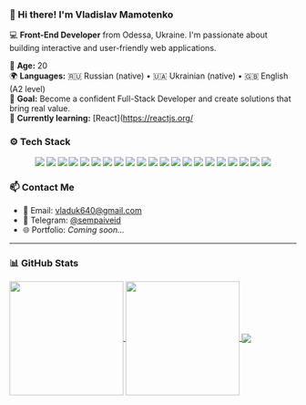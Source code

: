 
### 👋 Hi there! I'm **Vladislav Mamotenko**

💻 **Front-End Developer** from Odessa, Ukraine. I'm passionate about building interactive and user-friendly web applications.

🧠 **Age:** 20  
🌍 **Languages:** 🇷🇺 Russian (native) • 🇺🇦 Ukrainian (native) • 🇬🇧 English (A2 level)  
🚀 **Goal:** Become a confident Full-Stack Developer and create solutions that bring real value.  
📘 **Currently learning:** [React](https://reactjs.org/


### ⚙️ Tech Stack

<div align="center">

<!-- 🧩 Frontend -->
<img src="https://img.shields.io/badge/HTML5-E34F26?style=flat&logo=html5&logoColor=white" />
<img src="https://img.shields.io/badge/CSS3-1572B6?style=flat&logo=css3&logoColor=white" />
<img src="https://img.shields.io/badge/JavaScript-F7DF1E?style=flat&logo=javascript&logoColor=black" />
<img src="https://img.shields.io/badge/TypeScript-3178C6?style=flat&logo=typescript&logoColor=white" />
<img src="https://img.shields.io/badge/SCSS-CC6699?style=flat&logo=sass&logoColor=white" />
<img src="https://img.shields.io/badge/SASS-CC6699?style=flat&logo=sass&logoColor=white" />

<!-- ⚛️ Frameworks / Libraries -->
<img src="https://img.shields.io/badge/React-61DAFB?style=flat&logo=react&logoColor=black" />
<img src="https://img.shields.io/badge/ReactRouter-CA4245?style=flat&logo=reactrouter&logoColor=white" />
<img src="https://img.shields.io/badge/Angular-DD0031?style=flat&logo=angular&logoColor=white" />
<img src="https://img.shields.io/badge/jQuery-0769AD?style=flat&logo=jquery&logoColor=white" />

<!-- 💻 Tools -->
<img src="https://img.shields.io/badge/Git-F05032?style=flat&logo=git&logoColor=white" />
<img src="https://img.shields.io/badge/GitHub-181717?style=flat&logo=github&logoColor=white" />
<img src="https://img.shields.io/badge/Prettier-F7B93E?style=flat&logo=prettier&logoColor=white" />
<img src="https://img.shields.io/badge/Webpack-8DD6F9?style=flat&logo=webpack&logoColor=black" />

<!-- 🧪 Testing & Docs -->
<img src="https://img.shields.io/badge/Jest-C21325?style=flat&logo=jest&logoColor=white" />
<img src="https://img.shields.io/badge/JSDoc-2C6B8E?style=flat&logo=jsdoc&logoColor=white" />

<!-- 🔧 Backend / DB -->
<img src="https://img.shields.io/badge/Node.js-339933?style=flat&logo=node.js&logoColor=white" />
<img src="https://img.shields.io/badge/MongoDB-47A248?style=flat&logo=mongodb&logoColor=white" />
<img src="https://img.shields.io/badge/REST_API-25D366?style=flat&logo=postman&logoColor=white" />

<!-- 🖥 Desktop -->
<img src="https://img.shields.io/badge/Electron-47848F?style=flat&logo=electron&logoColor=white" />

<!-- 🎨 UI & Design -->
<img src="https://img.shields.io/badge/Figma-F24E1E?style=flat&logo=figma&logoColor=white" />

</div>


### 📫 **Contact Me**

- 📧 Email: [vladuk640@gmail.com](mailto:vladuk640@gmail.com)  
- 💬 Telegram: [@sempaiveid](https://t.me/sempaiveid)  
- 🌐 Portfolio: *Coming soon...*

---

### 📊 **GitHub Stats**

<a href="https://github.com/sempaiveid">
  <img height="200" align="center" src="https://github-readme-stats.vercel.app/api/top-langs/?username=sempaiveid&layout=compact&langs_count=8&card_width=200&bg_color=00000000" />
</a>
<a href="https://github.com/sempaiveid">
  <img height="200" align="center" src="https://github-readme-stats.vercel.app/api?username=sempaiveid&show_icons=true&bg_color=00000000&hide=stars&rank_icon=github&custom_title=GitHub%20Stats" />
</a>

<a href="https://github.com/sempaiveid">
  <img align="center" src="https://github-profile-summary-cards.vercel.app/api/cards/profile-details?username=sempaiveid&theme=transparent" />
</a>

